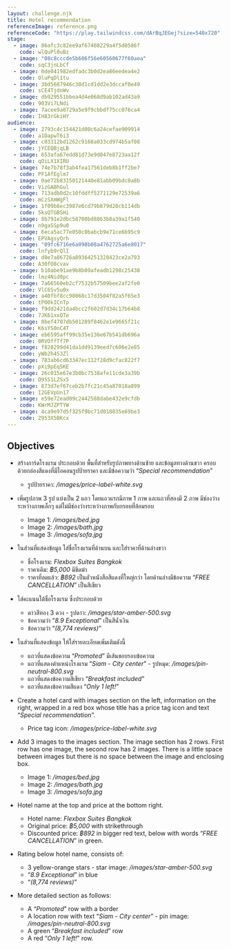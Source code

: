 ```yaml
---
layout: challenge.njk
title: Hotel recommendation
referenceImage: reference.png
referenceCode: "https://play.tailwindcss.com/dArBqJEGej?size=540x720"
stage:
  - image: 86afc3c82ee9af67408229a4f5d0586f
    code: wlQuPl0uBz
  - image: "08c8cccde5b606f56e60560677f60aea"
    code: sqC3jnLbCf
  - image: 0de041982edfadc3b0d2ea86eedea4e2
    code: OluPqDl1tu
  - image: 3bd5687946c38d1cd1dd2e3dccaf0e49
    code: sCE4TjdnWv
  - image: db929551bbea4d4e068d9ab102ad43a9
    code: 903Vi7LNdi
  - image: 7acee9a0729a5e9f9cbbdf75cc076ca4
    code: IH83rGkiHY
audience:
  - image: 2793c4c154421d00c6a24cefae909914
    code: a1DapwT6i3
  - image: c03312bd1262c9168a033cd974b5af08
    code: jYCEQBjqLB
  - image: 653afa67edd81d73e9d047e8723aa12f
    code: qOiLX1XIRU
  - image: 74e7b78f3ab4fea17561deb8b1ff2be7
    code: PF1AfEglm7
  - image: 0ae72b83150121440e81abb09bdc0a8b
    code: VizGABhGul
  - image: 713adb0d2c10fddff5271129e72539a6
    code: mCzSXmWgFl
  - image: 1f09b8ec3987e6cd79b879d20cb114db
    code: 5ksQTGBSHi
  - image: 8b791e2dbc58700bd8863b8a39a1f540
    code: n9gaSSp9u0
  - image: 6eca5ac77e050c0babcb9e71ce6b95c9
    code: EPVAgsyQrh
  - image: "09fc6716e6a098b08a4762725a6e8017"
    code: lnfyb9rQlI
  - image: d0e7a86726a89364251320423ce2a793
    code: A30fO8cvav
  - image: b10abe91ae9b8b09afeadb1298c25438
    code: lmz4Nid0pc
  - image: 7a66560eb2cf7532b57509bee2af2fe0
    code: VlC6Sv5u0x
  - image: a40fbf8cc98068c17d3504f82a5f65e3
    code: tPO0kICnTp
  - image: f9dd2421da4bcc2f602d7d34c17b64b8
    code: 7JK61xxQTe
  - image: 8bef4707db501289f8462e1e9665f21c
    code: K6sYS0nC4T
  - image: eb6595aff99cb35e136e67b541db696a
    code: 0RVOffTf7P
  - image: f820299d41da1dd9139eed7c606e2e85
    code: yWb2h453Zl
  - image: 783ab6cd63347ec112f28d9cfac822f7
    code: pXi9pEq5KE
  - image: 26c015e67e3b0bc7538afe11cde3a39b
    code: O9551LZSx5
  - image: 873d7ef67ceb2b7fc21c45a87018a899
    code: I2GEVpUn17
  - image: e59e72ead09c2442588dabe432e9cfdb
    code: KWrMJZPTYW
  - image: 4ca9e97d5f325f9bc71d018035e69be3
    code: Z953X5BKcx
---
```


## Objectives

<div class="objectives" lang="th">

- สร้างการ์ดโรงแรม ประกอบด้วย พื้นที่สำหรับรูปภาพทางด้านซ้าย และข้อมูลทางด้านขวา ครอบด้วยกล่องสีแดงที่มีไอคอนรูปป้ายราคา และมีข้อความว่า “<em>Special recommendation</em>”

  - รูปป้ายราคา: <em>/images/price-label-white.svg</em>

- เพิ่มรูปภาพ 3 รูป แบ่งเป็น 2 แถว โดยแถวแรกมีภาพ 1 ภาพ และแถวที่สองมี 2 ภาพ มีช่องว่างระหว่างภาพเล็กๆ แต่ไม่มีช่องว่างระหว่างภาพกับกรอบที่ล้อมรอบ

  - Image 1: <em>/images/bed.jpg</em>
  - Image 2: <em>/images/bath.jpg</em>
  - Image 3: <em>/images/sofa.jpg</em>

- ในส่วนที่แสดงข้อมูล ใส่ชื่อโรงแรมที่ด้านบน และใส่ราคาที่ด้านล่างขวา

  - ชื่อโรงแรม: <em>Flexbox Suites Bangkok</em>
  - ราคาเดิม: <em>฿5,000</em> มีขีดฆ่า
  - ราคาที่ลดแล้ว: <em>฿892</em> เป็นตัวหนังสือสีแดงที่ใหญ่กว่า โดยด้านล่างมีข้อความ “<em>FREE CANCELLATION</em>” เป็นสีเขียว

- ใส่คะแนนใต้ชื่อโรงแรม ซึ่งประกอบด้วย

  - ดาวสีทอง 3 ดวง - รูปดาว: <em>/images/star-amber-500.svg</em>
  - ข้อความว่า “<em>8.9 Exceptional</em>” เป็นสีน้ำเงิน
  - ข้อความว่า “<em>(8,774 reviews)</em>”

- ในส่วนที่แสดงข้อมูล ให้ใส่รายละเอียดเพิ่มเติมดังนี้

  - แถวที่แสดงข้อความ “<em>Promoted</em>” มีเส้นขอบรอบข้อความ
  - แถวที่แสดงตำแหน่งโรงแรม “<em>Siam - City center</em>” - รูปหมุด: <em>/images/pin-neutral-800.svg</em>
  - แถวที่แสดงข้อความสีเขียว “<em>Breakfast included</em>”
  - แถวที่แสดงข้อความสีแดง “<em>Only 1 left!</em>”

</div>

<div class="objectives" lang="en">

- Create a hotel card with images section on the left, information on the right, wrapped
  in a red box whose title has a price tag icon and text “<em>Special recommendation</em>”.

  - Price tag icon: <em>/images/price-label-white.svg</em>

- Add 3 images to the images section. The image section has 2 rows. First row has
  one image, the second row has 2 images. There is a little space between images
  but there is no space between the image and enclosing box.

  - Image 1: <em>/images/bed.jpg</em>
  - Image 2: <em>/images/bath.jpg</em>
  - Image 3: <em>/images/sofa.jpg</em>

- Hotel name at the top and price at the bottom right.

  - Hotel name: <em>Flexbox Suites Bangkok</em>
  - Original price: <em>฿5,000</em> with strikethrough
  - Discounted price: <em>฿892</em> in bigger red text, below with words “<em>FREE CANCELLATION</em>” in green.

- Rating below hotel name, consists of:

  - 3 yellow-orange stars - star image: <em>/images/star-amber-500.svg</em>
  - “<em>8.9 Exceptional</em>” in blue
  - “<em>(8,774 reviews)</em>”

- More detailed section as follows:

  - A “<em>Promoted</em>” row with a border
  - A location row with text “<em>Siam - City center</em>” - pin image: <em>/images/pin-neutral-800.svg</em>
  - A green “<em>Breakfast included</em>” row
  - A red “<em>Only 1 left!</em>” row.

</div>

